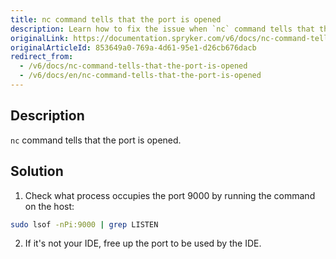 ```yaml
---
title: nc command tells that the port is opened
description: Learn how to fix the issue when `nc` command tells that the port is opened
originalLink: https://documentation.spryker.com/v6/docs/nc-command-tells-that-the-port-is-opened
originalArticleId: 853649a0-769a-4d61-95e1-d26cb676dacb
redirect_from:
  - /v6/docs/nc-command-tells-that-the-port-is-opened
  - /v6/docs/en/nc-command-tells-that-the-port-is-opened
---
```


## Description
`nc` command tells that the port is opened.

## Solution
1. Check what process occupies the port 9000 by running the command on the host:
```bash
sudo lsof -nPi:9000 | grep LISTEN
```
2. If it's not your IDE, free up the port to be used by the IDE.

